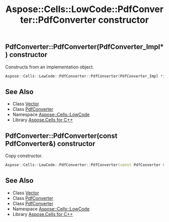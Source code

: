 ﻿---
title: Aspose::Cells::LowCode::PdfConverter::PdfConverter constructor
linktitle: PdfConverter
second_title: Aspose.Cells for C++ API Reference
description: 'Aspose::Cells::LowCode::PdfConverter::PdfConverter constructor. Constructs from an implementation object in C++.'
type: docs
weight: 100
url: /cpp/aspose.cells.lowcode/pdfconverter/pdfconverter/
---
## PdfConverter::PdfConverter(PdfConverter_Impl*) constructor


Constructs from an implementation object.

```cpp
Aspose::Cells::LowCode::PdfConverter::PdfConverter(PdfConverter_Impl *impl)
```

## See Also

* Class [Vector](../../../aspose.cells/vector/)
* Class [PdfConverter](../)
* Namespace [Aspose::Cells::LowCode](../../)
* Library [Aspose.Cells for C++](../../../)
## PdfConverter::PdfConverter(const PdfConverter\&) constructor


Copy constructor.

```cpp
Aspose::Cells::LowCode::PdfConverter::PdfConverter(const PdfConverter &src)
```

## See Also

* Class [Vector](../../../aspose.cells/vector/)
* Class [PdfConverter](../)
* Class [PdfConverter](../)
* Namespace [Aspose::Cells::LowCode](../../)
* Library [Aspose.Cells for C++](../../../)
